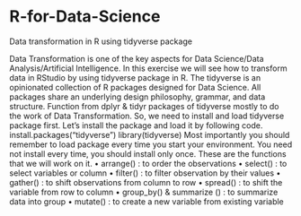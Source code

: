 # R-for-Data-Science
Data transformation in R using tidyverse package

Data Transformation is one of the key aspects for Data Science/Data Analysis/Artificial Intelligence. In this exercise we will see how to transform data in RStudio by using tidyverse package in R. The tidyverse is an opinionated collection of R packages designed for Data Science. All packages share an underlying design philosophy, grammar, and data structure.
Function from dplyr & tidyr packages of tidyverse mostly to do the work of Data Transformation. So, we need to install and load tidyverse package first. Let’s install the package and load it by following code.
install.packages(“tidyverse”)
library(tidyverse)
Most importantly you should remember to load package every time you start your environment. You need not install every time, you should install only once.
These are the functions that we will work on it.
•	arrange()  : to order the observations
•	select()	: to select variables or column
•	filter() : to filter observation by their values
•	gather() : to shift observations from column to row
•	spread() : to shift the variable from row to column
•	group_by() & summarize () : to summarize data into group
•	mutate() : to create a new variable from existing variable
